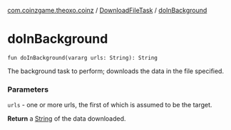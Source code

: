 [com.coinzgame.theoxo.coinz](../index.md) / [DownloadFileTask](index.md) / [doInBackground](.)

# doInBackground

`fun doInBackground(vararg urls: String): String`

The background task to perform; downloads the data in the file specified.

### Parameters

`urls` - one or more urls, the first of which is assumed to be the target.

**Return**
a [String](#) of the data downloaded.

